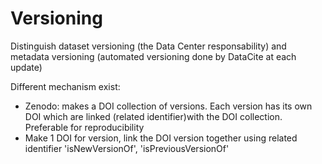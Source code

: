 # Versioning
Distinguish dataset versioning (the Data Center responsability) and metadata versioning (automated versioning done by DataCite at each update)

Different mechanism exist:
- Zenodo: makes a DOI collection of versions. Each version has its own DOI which are linked (related identifier)with the DOI collection.
  Preferable for reproducibility
- Make 1 DOI for version, link the DOI version together using related identifier 'isNewVersionOf', 'isPreviousVersionOf'

